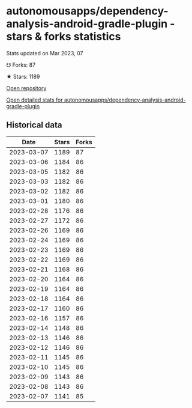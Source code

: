 # autonomousapps/dependency-analysis-android-gradle-plugin - stars & forks statistics

Stats updated on Mar 2023, 07

☋ Forks: 87

★ Stars: 1189

[Open repository](https://github.com/autonomousapps/dependency-analysis-android-gradle-plugin)

[Open detailed stats for autonomousapps/dependency-analysis-android-gradle-plugin](https://reviewgithub.com/rep/autonomousapps/dependency-analysis-android-gradle-plugin)

## Historical data
| Date | Stars | Forks |
|------|-------|-------|
| 2023-03-07 | 1189 | 87 | 
| 2023-03-06 | 1184 | 86 | 
| 2023-03-05 | 1182 | 86 | 
| 2023-03-03 | 1182 | 86 | 
| 2023-03-02 | 1182 | 86 | 
| 2023-03-01 | 1180 | 86 | 
| 2023-02-28 | 1176 | 86 | 
| 2023-02-27 | 1172 | 86 | 
| 2023-02-26 | 1169 | 86 | 
| 2023-02-24 | 1169 | 86 | 
| 2023-02-23 | 1169 | 86 | 
| 2023-02-22 | 1169 | 86 | 
| 2023-02-21 | 1168 | 86 | 
| 2023-02-20 | 1164 | 86 | 
| 2023-02-19 | 1164 | 86 | 
| 2023-02-18 | 1164 | 86 | 
| 2023-02-17 | 1160 | 86 | 
| 2023-02-16 | 1157 | 86 | 
| 2023-02-14 | 1148 | 86 | 
| 2023-02-13 | 1146 | 86 | 
| 2023-02-12 | 1146 | 86 | 
| 2023-02-11 | 1145 | 86 | 
| 2023-02-10 | 1145 | 86 | 
| 2023-02-09 | 1143 | 86 | 
| 2023-02-08 | 1143 | 86 | 
| 2023-02-07 | 1141 | 85 | 


